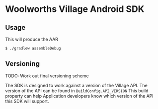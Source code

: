 # Woolworths Village Android SDK

## Usage

This will produce the AAR

```bash
$ ./gradlew assembleDebug
```

## Versioning

TODO: Work out final versioning scheme

The SDK is designed to work against a version of the Village API.
The version of the API can be found in `BuildConfig.API_VERSION` This
build property can help Application developers know which version of the
API this SDK will support.